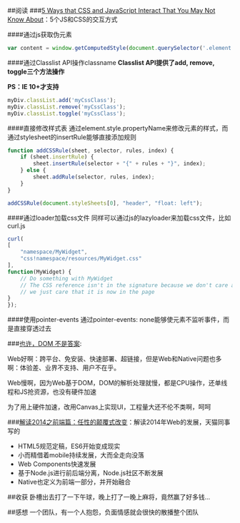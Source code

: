 ##阅读
###[5 Ways that CSS and JavaScript Interact That You May Not Know About](http://davidwalsh.name/ways-css-javascript-interact)：5个JS和CSS的交互方式

####通过js获取伪元素
```javascript
var content = window.getComputedStyle(document.querySelector('.element'), ':before').getPropertyValue('content');
```

####通过Classlist API操作classname
**Classlist API提供了add, remove, toggle三个方法操作**

**PS：IE 10+才支持**

```javascript
myDiv.classList.add('myCssClass');
myDiv.classList.remove('myCssClass');
myDiv.classList.toggle('myCssClass');
```

####直接修改样式表
通过element.style.propertyName来修改元素的样式，而通过stylesheet的insertRule能够直接添加规则

```javascript
function addCSSRule(sheet, selector, rules, index) {
    if (sheet.insertRule) {
        sheet.insertRule(selector + "{" + rules + "}", index);
    } else {
        sheet.addRule(selector, rules, index);
    }
}

addCSSRule(document.styleSheets[0], "header", "float: left");
```

####通过loader加载css文件
同样可以通过js的lazyloader来加载css文件，比如curl.js
```javascript
curl(
[
    "namespace/MyWidget",
    "css!namespace/resources/MyWidget.css"
],
function(MyWidget) {
    // Do something with MyWidget
    // The CSS reference isn't in the signature because we don't care about it;
    // we just care that it is now in the page
}
});
```

####使用pointer-events
通过pointer-events: none能够使元素不监听事件，而是直接穿透过去


###[也许，DOM 不是答案](http://www.ruanyifeng.com/blog/2015/02/future-of-dom.html): 

Web好啊：跨平台、免安装、快速部署、超链接，但是Web和Native问题也多啊：体验差、业界不支持、用户不在乎。

Web慢啊，因为Web基于DOM，DOM的解析处理就慢，都是CPU操作，还单线程和JS抢资源，也没有硬件加速

为了用上硬件加速，改用Canvas上实现UI，工程量大还不伦不类啊，呵呵

###[解读2014之前端篇：任性的颠覆式改变](http://www.infoq.com/cn/articles/2014-review-front-end-part)：解读2014年Web的发展，天猫同事写的

* HTML5规范定稿，ES6开始变成现实
* 小而精借着mobile持续发展，大而全走向没落
* Web Components快速发展
* 基于Node.js进行前后端分离，Node.js社区不断发展
* Native也定义为前端一部分，并开始融合


##收获
卧槽出去打了一下午球，晚上打了一晚上麻将，竟然赢了好多钱...

##感想
一个团队，有一个人抱怨，负面情感就会很快的散播整个团队